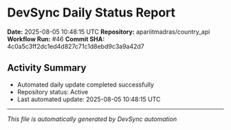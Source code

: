 # DevSync Daily Status Report

**Date:** 2025-08-05 10:48:15 UTC
**Repository:** apariitmadras/country_api
**Workflow Run:** #46
**Commit SHA:** 4c0a5c3ff2dc1ed4d827c71c1d8ebd9c3a9a42d7

## Activity Summary
- Automated daily update completed successfully
- Repository status: Active
- Last automated update: 2025-08-05 10:48:15 UTC

---
*This file is automatically generated by DevSync automation*

